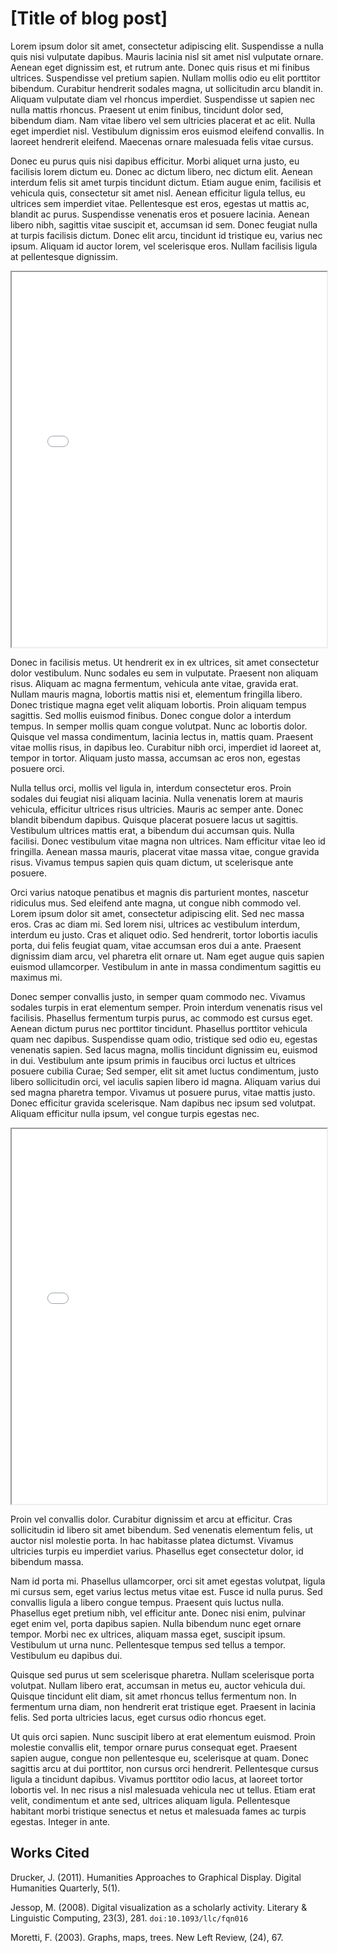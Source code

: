 # [Title of blog post]

Lorem ipsum dolor sit amet, consectetur adipiscing elit. Suspendisse a nulla quis nisi vulputate dapibus. Mauris lacinia nisl sit amet nisl vulputate ornare. Aenean eget dignissim est, et rutrum ante. Donec quis risus et mi finibus ultrices. Suspendisse vel pretium sapien. Nullam mollis odio eu elit porttitor bibendum. Curabitur hendrerit sodales magna, ut sollicitudin arcu blandit in. Aliquam vulputate diam vel rhoncus imperdiet. Suspendisse ut sapien nec nulla mattis rhoncus. Praesent ut enim finibus, tincidunt dolor sed, bibendum diam. Nam vitae libero vel sem ultricies placerat et ac elit. Nulla eget imperdiet nisl. Vestibulum dignissim eros euismod eleifend convallis. In laoreet hendrerit eleifend. Maecenas ornare malesuada felis vitae cursus.

Donec eu purus quis nisi dapibus efficitur. Morbi aliquet urna justo, eu facilisis lorem dictum eu. Donec ac dictum libero, nec dictum elit. Aenean interdum felis sit amet turpis tincidunt dictum. Etiam augue enim, facilisis et vehicula quis, consectetur sit amet nisl. Aenean efficitur ligula tellus, eu ultrices sem imperdiet vitae. Pellentesque est eros, egestas ut mattis ac, blandit ac purus. Suspendisse venenatis eros et posuere lacinia. Aenean libero nibh, sagittis vitae suscipit et, accumsan id sem. Donec feugiat nulla at turpis facilisis dictum. Donec elit arcu, tincidunt id tristique eu, varius nec ipsum. Aliquam id auctor lorem, vel scelerisque eros. Nullam facilisis ligula at pellentesque dignissim.

<!--	Exported from Voyant Tools (voyant-tools.org).
The iframe src attribute below uses a relative protocol to better function with both
http and https sites, but if you're embedding this into a local web page (file protocol)
you should add an explicit protocol (https if you're using voyant-tools.org, otherwise
it depends on this server.
Feel free to change the height and width values or other styling below: -->
<iframe style='width: 100%; height: 600px' src='//voyant-tools.org/?view=Trends&query=graphical&query=time&query=information&query=data&query=humanistic&query=interpretation&query=display&query=space&withDistributions=raw&docIndex=0&mode=document&corpus=5c3a8136982df824fa6c118a2e6254a1'></iframe>

Donec in facilisis metus. Ut hendrerit ex in ex ultrices, sit amet consectetur dolor vestibulum. Nunc sodales eu sem in vulputate. Praesent non aliquam risus. Aliquam ac magna fermentum, vehicula ante vitae, gravida erat. Nullam mauris magna, lobortis mattis nisi et, elementum fringilla libero. Donec tristique magna eget velit aliquam lobortis. Proin aliquam tempus sagittis. Sed mollis euismod finibus. Donec congue dolor a interdum tempus. In semper mollis quam congue volutpat. Nunc ac lobortis dolor. Quisque vel massa condimentum, lacinia lectus in, mattis quam. Praesent vitae mollis risus, in dapibus leo. Curabitur nibh orci, imperdiet id laoreet at, tempor in tortor. Aliquam justo massa, accumsan ac eros non, egestas posuere orci.

Nulla tellus orci, mollis vel ligula in, interdum consectetur eros. Proin sodales dui feugiat nisi aliquam lacinia. Nulla venenatis lorem at mauris vehicula, efficitur ultrices risus ultricies. Mauris ac semper ante. Donec blandit bibendum dapibus. Quisque placerat posuere lacus ut sagittis. Vestibulum ultrices mattis erat, a bibendum dui accumsan quis. Nulla facilisi. Donec vestibulum vitae magna non ultrices. Nam efficitur vitae leo id fringilla. Aenean massa mauris, placerat vitae massa vitae, congue gravida risus. Vivamus tempus sapien quis quam dictum, ut scelerisque ante posuere.

Orci varius natoque penatibus et magnis dis parturient montes, nascetur ridiculus mus. Sed eleifend ante magna, ut congue nibh commodo vel. Lorem ipsum dolor sit amet, consectetur adipiscing elit. Sed nec massa eros. Cras ac diam mi. Sed lorem nisi, ultrices ac vestibulum interdum, interdum eu justo. Cras et aliquet odio. Sed hendrerit, tortor lobortis iaculis porta, dui felis feugiat quam, vitae accumsan eros dui a ante. Praesent dignissim diam arcu, vel pharetra elit ornare ut. Nam eget augue quis sapien euismod ullamcorper. Vestibulum in ante in massa condimentum sagittis eu maximus mi.

Donec semper convallis justo, in semper quam commodo nec. Vivamus sodales turpis in erat elementum semper. Proin interdum venenatis risus vel facilisis. Phasellus fermentum turpis purus, ac commodo est cursus eget. Aenean dictum purus nec porttitor tincidunt. Phasellus porttitor vehicula quam nec dapibus. Suspendisse quam odio, tristique sed odio eu, egestas venenatis sapien. Sed lacus magna, mollis tincidunt dignissim eu, euismod in dui. Vestibulum ante ipsum primis in faucibus orci luctus et ultrices posuere cubilia Curae; Sed semper, elit sit amet luctus condimentum, justo libero sollicitudin orci, vel iaculis sapien libero id magna. Aliquam varius dui sed magna pharetra tempor. Vivamus ut posuere purus, vitae mattis justo. Donec efficitur gravida scelerisque. Nam dapibus nec ipsum sed volutpat. Aliquam efficitur nulla ipsum, vel congue turpis egestas nec.

<!--	Exported from Voyant Tools (voyant-tools.org).
The iframe src attribute below uses a relative protocol to better function with both
http and https sites, but if you're embedding this into a local web page (file protocol)
you should add an explicit protocol (https if you're using voyant-tools.org, otherwise
it depends on this server.
Feel free to change the height and width values or other styling below: -->
<iframe style='width: 100%; height: 600px' src='//voyant-tools.org/?view=Cirrus&visible=25&corpus=5c3a8136982df824fa6c118a2e6254a1'></iframe>

Proin vel convallis dolor. Curabitur dignissim et arcu at efficitur. Cras sollicitudin id libero sit amet bibendum. Sed venenatis elementum felis, ut auctor nisl molestie porta. In hac habitasse platea dictumst. Vivamus ultricies turpis eu imperdiet varius. Phasellus eget consectetur dolor, id bibendum massa.

Nam id porta mi. Phasellus ullamcorper, orci sit amet egestas volutpat, ligula mi cursus sem, eget varius lectus metus vitae est. Fusce id nulla purus. Sed convallis ligula a libero congue tempus. Praesent quis luctus nulla. Phasellus eget pretium nibh, vel efficitur ante. Donec nisi enim, pulvinar eget enim vel, porta dapibus sapien. Nulla bibendum nunc eget ornare tempor. Morbi nec ex ultrices, aliquam massa eget, suscipit ipsum. Vestibulum ut urna nunc. Pellentesque tempus sed tellus a tempor. Vestibulum eu dapibus dui.

Quisque sed purus ut sem scelerisque pharetra. Nullam scelerisque porta volutpat. Nullam libero erat, accumsan in metus eu, auctor vehicula dui. Quisque tincidunt elit diam, sit amet rhoncus tellus fermentum non. In fermentum urna diam, non hendrerit erat tristique eget. Praesent in lacinia felis. Sed porta ultricies lacus, eget cursus odio rhoncus eget.

Ut quis orci sapien. Nunc suscipit libero at erat elementum euismod. Proin molestie convallis elit, tempor ornare purus consequat eget. Praesent sapien augue, congue non pellentesque eu, scelerisque at quam. Donec sagittis arcu at dui porttitor, non cursus orci hendrerit. Pellentesque cursus ligula a tincidunt dapibus. Vivamus porttitor odio lacus, at laoreet tortor lobortis vel. In nec risus a nisl malesuada vehicula nec ut tellus. Etiam erat velit, condimentum et ante sed, ultrices aliquam ligula. Pellentesque habitant morbi tristique senectus et netus et malesuada fames ac turpis egestas. Integer in ante.

## Works Cited

Drucker, J. (2011). Humanities Approaches to Graphical Display. Digital Humanities Quarterly, 5(1).

Jessop, M. (2008). Digital visualization as a scholarly activity. Literary & Linguistic Computing, 23(3), 281. `doi:10.1093/llc/fqn016`

Moretti, F. (2003). Graphs, maps, trees. New Left Review, (24), 67. 
